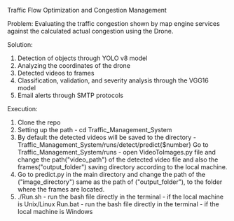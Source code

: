Traffic Flow Optimization and Congestion Management

Problem: Evaluating the traffic congestion shown by map engine services against the calculated actual congestion using the Drone.

Solution: 
1. Detection of objects through YOLO v8 model
2. Analyzing the coordinates of the drone
3. Detected videos to frames
4. Classification, validation, and severity analysis through the VGG16 model
5. Email alerts through SMTP protocols


Execution:
1. Clone the repo
2. Setting up the path - cd Traffic_Management_System
3. By default the detected videos will be saved to the directory - Traffic_Management_System/runs/detect/predict{$number}
   Go to Traffic_Management_System/runs - open VideoToImages.py file and change the path("video_path") of the detected video file and also the       
   frames("output_folder") saving directory according to the local machine.
4. Go to predict.py in the main directory and change the path of the ("image_directory") same as the path of ("output_folder"), to the folder where the frames are located.
5. ./Run.sh - run the bash file directly in the terminal - if the local machine is Unix/Linux
   Run.bat - run the bash file directly in the terminal - if the local machine is Windows
